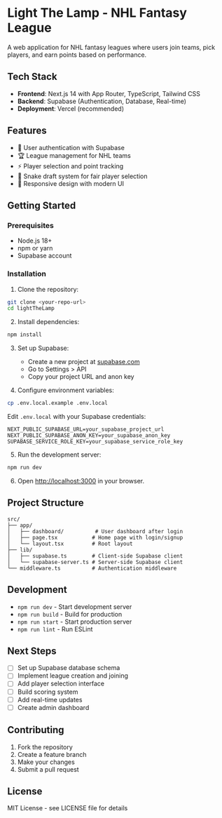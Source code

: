 # Light The Lamp - NHL Fantasy League

A web application for NHL fantasy leagues where users join teams, pick players, and earn points based on performance.

## Tech Stack

- **Frontend**: Next.js 14 with App Router, TypeScript, Tailwind CSS
- **Backend**: Supabase (Authentication, Database, Real-time)
- **Deployment**: Vercel (recommended)

## Features

- 🏒 User authentication with Supabase
- 🏆 League management for NHL teams
- ⚡ Player selection and point tracking
- 🔄 Snake draft system for fair player selection
- 📱 Responsive design with modern UI

## Getting Started

### Prerequisites

- Node.js 18+ 
- npm or yarn
- Supabase account

### Installation

1. Clone the repository:
```bash
git clone <your-repo-url>
cd lightTheLamp
```

2. Install dependencies:
```bash
npm install
```

3. Set up Supabase:
   - Create a new project at [supabase.com](https://supabase.com)
   - Go to Settings > API
   - Copy your project URL and anon key

4. Configure environment variables:
```bash
cp .env.local.example .env.local
```

Edit `.env.local` with your Supabase credentials:
```env
NEXT_PUBLIC_SUPABASE_URL=your_supabase_project_url
NEXT_PUBLIC_SUPABASE_ANON_KEY=your_supabase_anon_key
SUPABASE_SERVICE_ROLE_KEY=your_supabase_service_role_key
```

5. Run the development server:
```bash
npm run dev
```

6. Open [http://localhost:3000](http://localhost:3000) in your browser.

## Project Structure

```
src/
├── app/
│   ├── dashboard/          # User dashboard after login
│   ├── page.tsx           # Home page with login/signup
│   └── layout.tsx         # Root layout
├── lib/
│   ├── supabase.ts        # Client-side Supabase client
│   └── supabase-server.ts # Server-side Supabase client
└── middleware.ts          # Authentication middleware
```

## Development

- `npm run dev` - Start development server
- `npm run build` - Build for production
- `npm run start` - Start production server
- `npm run lint` - Run ESLint

## Next Steps

- [ ] Set up Supabase database schema
- [ ] Implement league creation and joining
- [ ] Add player selection interface
- [ ] Build scoring system
- [ ] Add real-time updates
- [ ] Create admin dashboard

## Contributing

1. Fork the repository
2. Create a feature branch
3. Make your changes
4. Submit a pull request

## License

MIT License - see LICENSE file for details